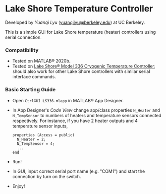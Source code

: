 # Lake Shore Temperature Controller

Developed by *Yuanqi Lyu* ([yuanqilyu@berkeley.edu](mailto:yuanqilyu@berkeley.edu)) at UC Berkeley.

This is a simple GUI for Lake Shore temperature (heater) controllers using serial connection.

### Compatibility
* Tested on MATLAB&reg; 2020b.
* Tested on [Lake Shore&reg; Model 336 Cryogenic Temperature Controller](https://www.lakeshore.com/products/categories/overview/temperature-products/cryogenic-temperature-controllers/model-336-cryogenic-temperature-controller); should also work for other Lake Shore controllers with similar serial interface commands.

### Basic Starting Guide
* Open `CtrlGUI_LS336.mlapp` in MATLAB&reg; App Designer.
* In App Designer's *Code View* change app/class properties `N_Heater` and `N_TempSensor` to numbers of heaters and temperature sensors connected respectively. For instance, if you have 2 heater outputs and 4 temperature sensor inputs,
    
      properties (Access = public)
        N_Heater = 2;
        N_TempSensor = 4;
        ...
      end
    
* Run!
* In GUI, input correct serial port name (e.g. "COM1") and start the connection by turn on the switch.
* Enjoy!
